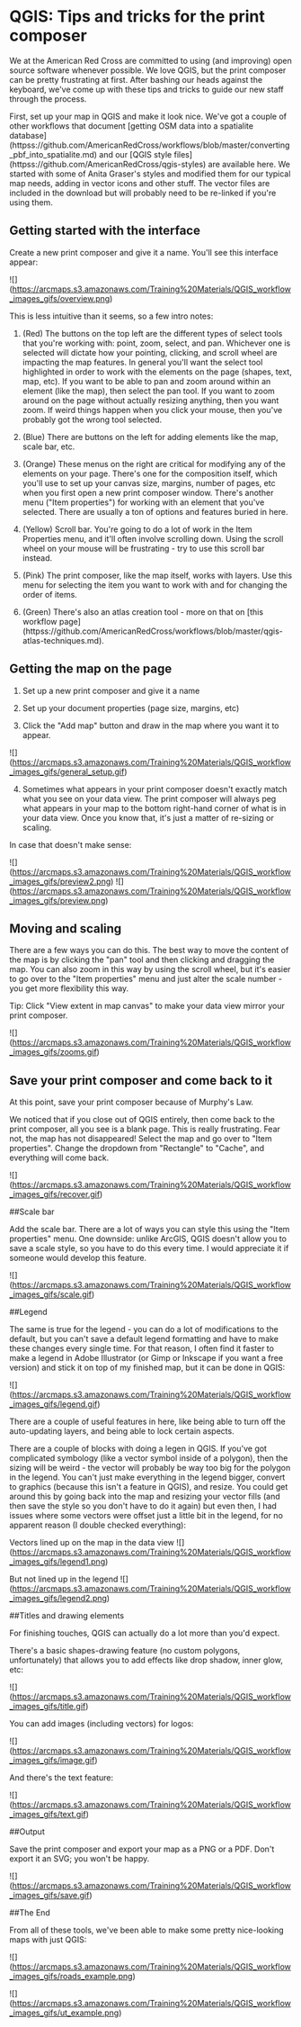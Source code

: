 # QGIS: Tips and tricks for the print composer

We at the American Red Cross are committed to using (and improving) open source software whenever possible. We love QGIS, but the print composer can be pretty frustrating at first. After bashing our heads against the keyboard, we've come up with these tips and tricks to guide our new staff through the process.

First, set up your map in QGIS and make it look nice. We've got a couple of other workflows that document [getting OSM data into a spatialite database] (httpss://github.com/AmericanRedCross/workflows/blob/master/converting_pbf_into_spatialite.md) and our [QGIS style files] (httpss://github.com/AmericanRedCross/qgis-styles) are available here. We started with some of Anita Graser's styles and modified them for our typical map needs, adding in vector icons and other stuff. The vector files are included in the download but will probably need to be re-linked if you're using them.

## Getting started with the interface

Create a new print composer and give it a name. You'll see this interface appear:

![] (https://arcmaps.s3.amazonaws.com/Training%20Materials/QGIS_workflow_images_gifs/overview.png)

This is less intuitive than it seems, so a few intro notes:

1. (Red) The buttons on the top left are the different types of select tools that you're working with: point, zoom, select, and pan. Whichever one is selected will dictate how your pointing, clicking, and scroll wheel are impacting the map features. In general you'll want the select tool highlighted in order to work with the elements on the page (shapes, text, map, etc). If you want to be able to pan and zoom around within an element (like the map), then select the pan tool. If you want to zoom around on the page without actually resizing anything, then you want zoom. If weird things happen when you click your mouse, then you've probably got the wrong tool selected.

2. (Blue) There are buttons on the left for adding elements like the map, scale bar, etc.

3. (Orange) These menus on the right are critical for modifying any of the elements on your page. There's one for the composition itself, which you'll use to set up your canvas size, margins, number of pages, etc when you first open a new print composer window. There's another menu ("Item properties") for working with an element that you've selected. There are usually a ton of options and features buried in here.

4. (Yellow) Scroll bar. You're going to do a lot of work in the Item Properties menu, and it'll often involve scrolling down. Using the scroll wheel on your mouse will be frustrating - try to use this scroll bar instead.

5. (Pink) The print composer, like the map itself, works with layers. Use this menu for selecting the item you want to work with and for changing the order of items.

6. (Green) There's also an atlas creation tool - more on that on [this workflow page] (httpss://github.com/AmericanRedCross/workflows/blob/master/qgis-atlas-techniques.md).


## Getting the map on the page

1. Set up a new print composer and give it a name

2. Set up your document properties (page size, margins, etc)

3. Click the "Add map" button and draw in the map where you want it to appear.

![] (https://arcmaps.s3.amazonaws.com/Training%20Materials/QGIS_workflow_images_gifs/general_setup.gif)

4. Sometimes what appears in your print composer doesn't exactly match what you see on your data view. The print composer will always peg what appears in your map to the bottom right-hand corner of what is in your data view. Once you know that, it's just a matter of re-sizing or scaling.

In case that doesn't make sense:

![] (https://arcmaps.s3.amazonaws.com/Training%20Materials/QGIS_workflow_images_gifs/preview2.png)
![] (https://arcmaps.s3.amazonaws.com/Training%20Materials/QGIS_workflow_images_gifs/preview.png)


## Moving and scaling

There are a few ways you can do this. The best way to move the content of the map is by clicking the "pan" tool and then clicking and dragging the map. You can also zoom in this way by using the scroll wheel, but it's easier to go over to the "Item properties" menu and just alter the scale number - you get more flexibility this way.

Tip: Click "View extent in map canvas" to make your data view mirror your print composer.

![] (https://arcmaps.s3.amazonaws.com/Training%20Materials/QGIS_workflow_images_gifs/zooms.gif)

## Save your print composer and come back to it

At this point, save your print composer because of Murphy's Law.

We noticed that if you close out of QGIS entirely, then come back to the print composer, all you see is a blank page. This is really frustrating. Fear not, the map has not disappeared! Select the map and go over to "Item properties". Change the dropdown from "Rectangle" to "Cache", and everything will come back.

![] (https://arcmaps.s3.amazonaws.com/Training%20Materials/QGIS_workflow_images_gifs/recover.gif)


##Scale bar

Add the scale bar. There are a lot of ways you can style this using the "Item properties" menu. One downside: unlike ArcGIS, QGIS doesn't allow you to save a scale style, so you have to do this every time. I would appreciate it if someone would develop this feature.

![] (https://arcmaps.s3.amazonaws.com/Training%20Materials/QGIS_workflow_images_gifs/scale.gif)

##Legend

The same is true for the legend - you can do a lot of modifications to the default, but you can't save a default legend formatting and have to make these changes every single time. For that reason, I often find it faster to make a legend in Adobe Illustrator (or Gimp or Inkscape if you want a free version) and stick it on top of my finished map, but it can be done in QGIS:

![] (https://arcmaps.s3.amazonaws.com/Training%20Materials/QGIS_workflow_images_gifs/legend.gif)

There are a couple of useful features in here, like being able to turn off the auto-updating layers, and being able to lock certain aspects.

There are a couple of blocks with doing a legen in QGIS. If you've got complicated symbology (like a vector symbol inside of a polygon), then the sizing will be weird - the vector will probably be way too big for the polygon in the legend. You can't just make everything in the legend bigger, convert to graphics (because this isn't a feature in QGIS), and resize. You could get around this by going back into the map and resizing your vector fills (and then save the style so you don't have to do it again) but even then, I had issues where some vectors were offset just a little bit in the legend, for no apparent reason (I double checked everything):

Vectors lined up on the map in the data view
![] (https://arcmaps.s3.amazonaws.com/Training%20Materials/QGIS_workflow_images_gifs/legend1.png)

But not lined up in the legend
![] (https://arcmaps.s3.amazonaws.com/Training%20Materials/QGIS_workflow_images_gifs/legend2.png)

##Titles and drawing elements

For finishing touches, QGIS can actually do a lot more than you'd expect.

There's a basic shapes-drawing feature (no custom polygons, unfortunately) that allows you to add effects like drop shadow, inner glow, etc:

![] (https://arcmaps.s3.amazonaws.com/Training%20Materials/QGIS_workflow_images_gifs/title.gif)

You can add images (including vectors) for logos:

![] (https://arcmaps.s3.amazonaws.com/Training%20Materials/QGIS_workflow_images_gifs/image.gif)

And there's the text feature:

![] (https://arcmaps.s3.amazonaws.com/Training%20Materials/QGIS_workflow_images_gifs/text.gif)

##Output

Save the print composer and export your map as a PNG or a PDF. Don't export it an SVG; you won't be happy.

![] (https://arcmaps.s3.amazonaws.com/Training%20Materials/QGIS_workflow_images_gifs/save.gif)

##The End

From all of these tools, we've been able to make some pretty nice-looking maps with just QGIS:

![] (https://arcmaps.s3.amazonaws.com/Training%20Materials/QGIS_workflow_images_gifs/roads_example.png)

![] (https://arcmaps.s3.amazonaws.com/Training%20Materials/QGIS_workflow_images_gifs/ut_example.png)
